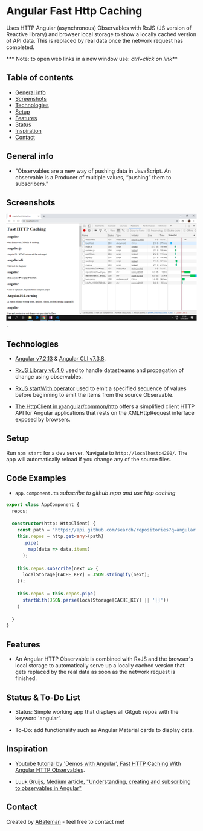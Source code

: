 # Angular Fast Http Caching

Uses HTTP Angular (asynchronous) Observables with RxJS (JS version of Reactive library) and browser local storage to show a locally cached version of API data. This is replaced by real data once the network request has completed.

*** Note: to open web links in a new window use: _ctrl+click on link_**

## Table of contents

* [General info](#general-info)
* [Screenshots](#screenshots)
* [Technologies](#technologies)
* [Setup](#setup)
* [Features](#features)
* [Status](#status)
* [Inspiration](#inspiration)
* [Contact](#contact)

## General info

* "Observables are a new way of pushing data in JavaScript. An observable is a Producer of multiple values, “pushing” them to subscribers."

## Screenshots

![Example screenshot](./img/fast-http-caching.png).

## Technologies

* [Angular v7.2.13](https://angular.io/) & [Angular CLI v7.3.8](https://cli.angular.io/).

* [RxJS Library v6.4.0](https://angular.io/guide/rx-library) used to handle datastreams and propagation of change using observables.

* [RxJS startWith operator](http://reactivex.io/documentation/operators/startwith.html) used to emit a specified sequence of values before beginning to emit the items from the source Observable.

* [The HttpClient in @angular/common/http](https://angular.io/guide/http) offers a simplified client HTTP API for Angular applications that rests on the XMLHttpRequest interface exposed by browsers.

## Setup

Run `npm start` for a dev server. Navigate to `http://localhost:4200/`. The app will automatically reload if you change any of the source files.

## Code Examples

* `app.component.ts` _subscribe to github repo and use http caching_

```typescript
export class AppComponent {
  repos;

  constructor(http: HttpClient) {
    const path = 'https://api.github.com/search/repositories?q=angular';
    this.repos = http.get<any>(path)
      .pipe(
        map(data => data.items)
      );

    this.repos.subscribe(next => {
      localStorage[CACHE_KEY] = JSON.stringify(next);
    });

    this.repos = this.repos.pipe(
      startWith(JSON.parse(localStorage[CACHE_KEY] || '[]'))
    )

  }
}

```

## Features

* An Angular HTTP Observable is combined with RxJS and the browser's local storage to automatically serve up a locally cached version that gets replaced by the real data as soon as the network request is finished.

## Status & To-Do List

* Status: Simple working app that displays all Gitgub repos with the keyword 'angular'.

* To-Do: add functionality such as Angular Material cards to display data.

## Inspiration

* [Youtube tutorial by 'Demos with Angular', Fast HTTP Caching With Angular HTTP Observables](https://www.youtube.com/watch?v=Yf1FfhMetjs&t=535s).

* [Luuk Gruijs, Medium article, "Understanding, creating and subscribing to observables in Angular"](https://medium.com/@luukgruijs/understanding-creating-and-subscribing-to-observables-in-angular-426dbf0b04a3)

## Contact

Created by [ABateman](https://www.andrewbateman.org) - feel free to contact me!
